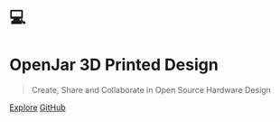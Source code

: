# 💻

<h1 id="cover-heading">
  OpenJar 3D Printed Design
</h1>

> Create, Share and Collaborate in Open Source Hardware Design

[Explore](#home)
[GitHub](https://github.com/dmalawey/OpenJar)
